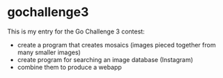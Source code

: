 # gochallenge3

This is my entry for the Go Challenge 3 contest:

- create a program that creates mosaics (images pieced together from many smaller images)
- create program for searching an image database (Instagram)
- combine them to produce a webapp
